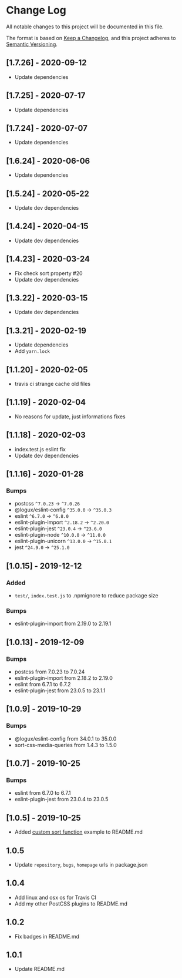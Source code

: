 # Change Log

All notable changes to this project will be documented in this file.

The format is based on [Keep a Changelog](https://keepachangelog.com/en/1.0.0/),
and this project adheres to [Semantic Versioning](https://semver.org/spec/v2.0.0.html).

## [1.7.26] - 2020-09-12

 - Update dependencies

## [1.7.25] - 2020-07-17

 - Update dependencies

## [1.7.24] - 2020-07-07

 - Update dependencies

## [1.6.24] - 2020-06-06

 - Update dependencies

## [1.5.24] - 2020-05-22

 - Update dev dependencies

## [1.4.24] - 2020-04-15

 - Update dev dependencies

## [1.4.23] - 2020-03-24

 - Fix check sort property #20
 - Update dev dependencies

## [1.3.22] - 2020-03-15

 - Update dev dependencies

## [1.3.21] - 2020-02-19

 - Update dependencies
 - Add `yarn.lock`

## [1.1.20] - 2020-02-05

 - travis ci strange cache old files

## [1.1.19] - 2020-02-04

 - No reasons for update, just informations fixes

## [1.1.18] - 2020-02-03

 - index.test.js eslint fix
 - Update dev dependencies

## [1.1.16] - 2020-01-28

### Bumps

 - postcss `^7.0.23` → `^7.0.26`
 - @logux/eslint-config `^35.0.0` → `^35.0.3`
 - eslint `^6.7.0` → `^6.8.0`
 - eslint-plugin-import `^2.18.2` → `^2.20.0`
 - eslint-plugin-jest `^23.0.4` → `^23.6.0`
 - eslint-plugin-node `^10.0.0` → `^11.0.0`
 - eslint-plugin-unicorn `^13.0.0` → `^15.0.1`
 - jest `^24.9.0` → `^25.1.0`

## [1.0.15] - 2019-12-12

### Added

 - `test/`, `index.test.js` to .npmignore to reduce package size

### Bumps

 - eslint-plugin-import from 2.19.0 to 2.19.1

## [1.0.13] - 2019-12-09

### Bumps

 - postcss from 7.0.23 to 7.0.24
 - eslint-plugin-import from 2.18.2 to 2.19.0
 - eslint from 6.7.1 to 6.7.2
 - eslint-plugin-jest from 23.0.5 to 23.1.1

## [1.0.9] - 2019-10-29

### Bumps

 - @logux/eslint-config from 34.0.1 to 35.0.0
 - sort-css-media-queries from 1.4.3 to 1.5.0

## [1.0.7] - 2019-10-25

### Bumps

 - eslint from 6.7.0 to 6.7.1
 - eslint-plugin-jest from 23.0.4 to 23.0.5

## [1.0.5] - 2019-10-25

- Added [custom sort function](README.md#custom-sort-function) example to README.md

## 1.0.5

- Update `repository`, `bugs`, `homepage` urls in package.json

## 1.0.4

- Add linux and osx os for Travis CI
- Add my other PostCSS plugins to README.md

## 1.0.2

- Fix badges in README.md

## 1.0.1

- Update README.md
